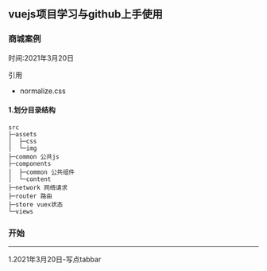 ## vuejs项目学习与github上手使用

### 商城案例

时间:2021年3月20日

引用
* normalize.css

#### 1.划分目录结构
```
src
├─assets
│  ├─css
│  └─img
├─common 公共js
├─components
│  ├─common 公共组件
│  └─content
├─network 网络请求
├─router 路由
├─store vuex状态
└─views 
```
### 开始

---
1.2021年3月20日-写点tabbar

